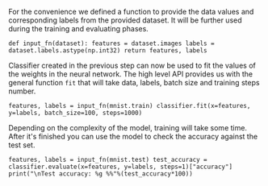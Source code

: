 For the convenience we defined a function to provide the data values and corresponding labels from the provided dataset. It will be further used during the training and evaluating phases.

`def input_fn(dataset):
    features = dataset.images
    labels = dataset.labels.astype(np.int32)
    return features, labels`

Classifier created in the previous step can now be used to fit the values of the weights in the neural network. The high level API provides us with the general function `fit` that will take data, labels, batch size and training steps number.

`features, labels = input_fn(mnist.train)
classifier.fit(x=features, y=labels, batch_size=100, steps=1000)`

Depending on the complexity of the model, training will take some time. After it's finished you can use the model to check the accuracy against the test set.

`features, labels = input_fn(mnist.test)
test_accuracy = classifier.evaluate(x=features, y=labels, steps=1)["accuracy"]
print("\nTest accuracy: %g %%"%(test_accuracy*100))`
